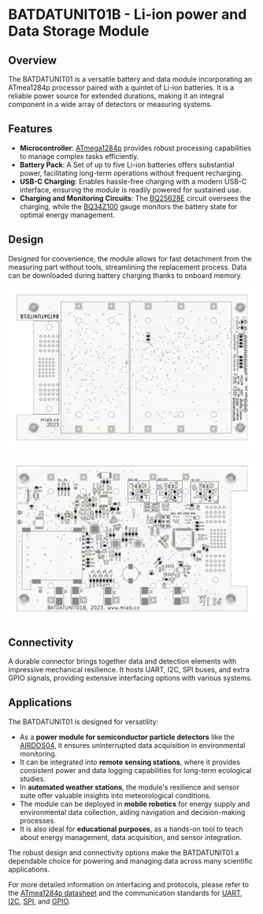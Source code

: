 # BATDATUNIT01B - Li-ion power and Data Storage Module

## Overview

The BATDATUNIT01 is a versatile battery and data module incorporating an ATmea1284p processor paired with a quintet of Li-ion batteries. It is a reliable power source for extended durations, making it an integral component in a wide array of detectors or measuring systems.

## Features

- **Microcontroller**: [ATmega1284p](https://www.microchip.com/wwwproducts/en/ATmega1284p) provides robust processing capabilities to manage complex tasks efficiently.
- **Battery Pack**: A Set of up to five Li-ion batteries offers substantial power, facilitating long-term operations without frequent recharging.
- **USB-C Charging**: Enables hassle-free charging with a modern USB-C interface, ensuring the module is readily powered for sustained use.
- **Charging and Monitoring Circuits**: The [BQ25628E](https://www.ti.com/product/BQ25628) circuit oversees the charging, while the [BQ34Z100](https://www.ti.com/product/BQ34Z100) gauge monitors the battery state for optimal energy management.

## Design

Designed for convenience, the module allows for fast detachment from the measuring part without tools, streamlining the replacement process. Data can be downloaded during battery charging thanks to onboard memory.

![BATDATAUNIT01 top view](/doc/gen/img/BATDATUNIT01-top.svg)

![BATDATAUNIT01 bottom view](/doc/gen/img/BATDATUNIT01-bottom.svg)

## Connectivity

A durable connector brings together data and detection elements with impressive mechanical resilience. It hosts UART, I2C, SPI buses, and extra GPIO signals, providing extensive interfacing options with various systems.

## Applications

The BATDATUNIT01 is designed for versatility:

- As a **power module for semiconductor particle detectors** like the [AIRDOS04](https://github.com/mlab-modules/AIRDOS04), it ensures uninterrupted data acquisition in environmental monitoring.
- It can be integrated into **remote sensing stations**, where it provides consistent power and data logging capabilities for long-term ecological studies.
- In **automated weather stations**, the module's resilience and sensor suite offer valuable insights into meteorological conditions.
- The module can be deployed in **mobile robotics** for energy supply and environmental data collection, aiding navigation and decision-making processes.
- It is also ideal for **educational purposes**, as a hands-on tool to teach about energy management, data acquisition, and sensor integration.

The robust design and connectivity options make the BATDATUNIT01 a dependable choice for powering and managing data across many scientific applications.

For more detailed information on interfacing and protocols, please refer to the [ATmea1284p datasheet](https://ww1.microchip.com/downloads/en/DeviceDoc/doc8059.pdf) and the communication standards for [UART](https://en.wikipedia.org/wiki/Universal_asynchronous_receiver-transmitter), [I2C](https://www.i2c-bus.org/), [SPI](https://en.wikipedia.org/wiki/Serial_Peripheral_Interface), and [GPIO](https://en.wikipedia.org/wiki/General-purpose_input/output).

